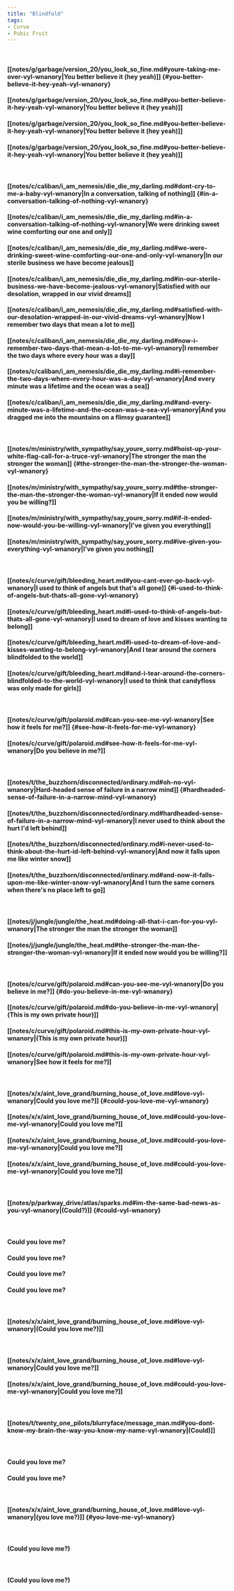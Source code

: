 ```yaml
---
title: "Blindfold"
tags:
- Curve
- Pubic Fruit
---
```

&nbsp;
#### [[notes/g/garbage/version_20/you_look_so_fine.md#youre-taking-me-over-vyl-wnanory|You better believe it (hey yeah)]] {#you-better-believe-it-hey-yeah-vyl-wnanory}
#### [[notes/g/garbage/version_20/you_look_so_fine.md#you-better-believe-it-hey-yeah-vyl-wnanory|You better believe it (hey yeah)]]
#### [[notes/g/garbage/version_20/you_look_so_fine.md#you-better-believe-it-hey-yeah-vyl-wnanory|You better believe it (hey yeah)]]
#### [[notes/g/garbage/version_20/you_look_so_fine.md#you-better-believe-it-hey-yeah-vyl-wnanory|You better believe it (hey yeah)]]
&nbsp;
#### [[notes/c/caliban/i_am_nemesis/die_die_my_darling.md#dont-cry-to-me-a-baby-vyl-wnanory|In a conversation, talking of nothing]] {#in-a-conversation-talking-of-nothing-vyl-wnanory}
#### [[notes/c/caliban/i_am_nemesis/die_die_my_darling.md#in-a-conversation-talking-of-nothing-vyl-wnanory|We were drinking sweet wine comforting our one and only]]
#### [[notes/c/caliban/i_am_nemesis/die_die_my_darling.md#we-were-drinking-sweet-wine-comforting-our-one-and-only-vyl-wnanory|In our sterile business we have become jealous]]
#### [[notes/c/caliban/i_am_nemesis/die_die_my_darling.md#in-our-sterile-business-we-have-become-jealous-vyl-wnanory|Satisfied with our desolation, wrapped in our vivid dreams]]
#### [[notes/c/caliban/i_am_nemesis/die_die_my_darling.md#satisfied-with-our-desolation-wrapped-in-our-vivid-dreams-vyl-wnanory|Now I remember two days that mean a lot to me]]
#### [[notes/c/caliban/i_am_nemesis/die_die_my_darling.md#now-i-remember-two-days-that-mean-a-lot-to-me-vyl-wnanory|I remember the two days where every hour was a day]]
#### [[notes/c/caliban/i_am_nemesis/die_die_my_darling.md#i-remember-the-two-days-where-every-hour-was-a-day-vyl-wnanory|And every minute was a lifetime and the ocean was a sea]]
#### [[notes/c/caliban/i_am_nemesis/die_die_my_darling.md#and-every-minute-was-a-lifetime-and-the-ocean-was-a-sea-vyl-wnanory|And you dragged me into the mountains on a flimsy guarantee]]
&nbsp;
#### [[notes/m/ministry/with_sympathy/say_youre_sorry.md#hoist-up-your-white-flag-call-for-a-truce-vyl-wnanory|The stronger the man the stronger the woman]] {#the-stronger-the-man-the-stronger-the-woman-vyl-wnanory}
#### [[notes/m/ministry/with_sympathy/say_youre_sorry.md#the-stronger-the-man-the-stronger-the-woman-vyl-wnanory|If it ended now would you be willing?]]
#### [[notes/m/ministry/with_sympathy/say_youre_sorry.md#if-it-ended-now-would-you-be-willing-vyl-wnanory|I've given you everything]]
#### [[notes/m/ministry/with_sympathy/say_youre_sorry.md#ive-given-you-everything-vyl-wnanory|I've given you nothing]]
&nbsp;
#### [[notes/c/curve/gift/bleeding_heart.md#you-cant-ever-go-back-vyl-wnanory|I used to think of angels but that's all gone]] {#i-used-to-think-of-angels-but-thats-all-gone-vyl-wnanory}
#### [[notes/c/curve/gift/bleeding_heart.md#i-used-to-think-of-angels-but-thats-all-gone-vyl-wnanory|I used to dream of love and kisses wanting to belong]]
#### [[notes/c/curve/gift/bleeding_heart.md#i-used-to-dream-of-love-and-kisses-wanting-to-belong-vyl-wnanory|And I tear around the corners blindfolded to the world]]
#### [[notes/c/curve/gift/bleeding_heart.md#and-i-tear-around-the-corners-blindfolded-to-the-world-vyl-wnanory|I used to think that candyfloss was only made for girls]]
&nbsp;
#### [[notes/c/curve/gift/polaroid.md#can-you-see-me-vyl-wnanory|See how it feels for me?]] {#see-how-it-feels-for-me-vyl-wnanory}
#### [[notes/c/curve/gift/polaroid.md#see-how-it-feels-for-me-vyl-wnanory|Do you believe in me?]]
&nbsp;
#### [[notes/t/the_buzzhorn/disconnected/ordinary.md#oh-no-vyl-wnanory|Hard-headed sense of failure in a narrow mind]] {#hardheaded-sense-of-failure-in-a-narrow-mind-vyl-wnanory}
#### [[notes/t/the_buzzhorn/disconnected/ordinary.md#hardheaded-sense-of-failure-in-a-narrow-mind-vyl-wnanory|I never used to think about the hurt I'd left behind]]
#### [[notes/t/the_buzzhorn/disconnected/ordinary.md#i-never-used-to-think-about-the-hurt-id-left-behind-vyl-wnanory|And now it falls upon me like winter snow]]
#### [[notes/t/the_buzzhorn/disconnected/ordinary.md#and-now-it-falls-upon-me-like-winter-snow-vyl-wnanory|And I turn the same corners when there's no place left to go]]
&nbsp;
#### [[notes/j/jungle/jungle/the_heat.md#doing-all-that-i-can-for-you-vyl-wnanory|The stronger the man the stronger the woman]]
#### [[notes/j/jungle/jungle/the_heat.md#the-stronger-the-man-the-stronger-the-woman-vyl-wnanory|If it ended now would you be willing?]]
&nbsp;
#### [[notes/c/curve/gift/polaroid.md#can-you-see-me-vyl-wnanory|Do you believe in me?]] {#do-you-believe-in-me-vyl-wnanory}
#### [[notes/c/curve/gift/polaroid.md#do-you-believe-in-me-vyl-wnanory|(This is my own private hour)]]
#### [[notes/c/curve/gift/polaroid.md#this-is-my-own-private-hour-vyl-wnanory|(This is my own private hour)]]
#### [[notes/c/curve/gift/polaroid.md#this-is-my-own-private-hour-vyl-wnanory|See how it feels for me?]]
&nbsp;
#### [[notes/x/x/aint_love_grand/burning_house_of_love.md#love-vyl-wnanory|Could you love me?]] {#could-you-love-me-vyl-wnanory}
#### [[notes/x/x/aint_love_grand/burning_house_of_love.md#could-you-love-me-vyl-wnanory|Could you love me?]]
#### [[notes/x/x/aint_love_grand/burning_house_of_love.md#could-you-love-me-vyl-wnanory|Could you love me?]]
#### [[notes/x/x/aint_love_grand/burning_house_of_love.md#could-you-love-me-vyl-wnanory|Could you love me?]]
&nbsp;
#### [[notes/p/parkway_drive/atlas/sparks.md#im-the-same-bad-news-as-you-vyl-wnanory|(Could?)]] {#could-vyl-wnanory}
&nbsp;
#### Could you love me?
#### Could you love me?
#### Could you love me?
#### Could you love me?
&nbsp;
#### [[notes/x/x/aint_love_grand/burning_house_of_love.md#love-vyl-wnanory|(Could you love me?)]]
&nbsp;
#### [[notes/x/x/aint_love_grand/burning_house_of_love.md#love-vyl-wnanory|Could you love me?]]
#### [[notes/x/x/aint_love_grand/burning_house_of_love.md#could-you-love-me-vyl-wnanory|Could you love me?]]
&nbsp;
#### [[notes/t/twenty_one_pilots/blurryface/message_man.md#you-dont-know-my-brain-the-way-you-know-my-name-vyl-wnanory|(Could)]]
&nbsp;
#### Could you love me?
#### Could you love me?
&nbsp;
#### [[notes/x/x/aint_love_grand/burning_house_of_love.md#love-vyl-wnanory|(you love me?)]] {#you-love-me-vyl-wnanory}
&nbsp;
#### (Could you love me?)
&nbsp;
#### (Could you love me?)
